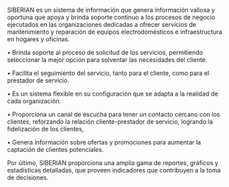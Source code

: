 SIBERIAN es un sistema de información que genera información valiosa y oportuna que apoya y brinda soporte continuo a los procesos de negocio ejecutados en las organizaciones dedicadas a ofrecer servicios de mantenimiento y reparación de equipos electrodomésticos e infraestructura en hogares y oficinas.

• Brinda soporte al proceso de solicitud de los servicios, permitiendo seleccionar la mejor opción para solventar las necesidades del cliente.

• Facilita el seguimiento del servicio, tanto para el cliente, como para el prestador de servicio.

• Es un sistema flexible en su configuración que se adapta a la realidad de cada organización.

• Proporciona un canal de escucha para tener un contacto cercano con los clientes, reforzando la relación cliente-prestador de servicio, logrando la fidelización de los clientes,

• Genera información sobre ofertas y promociones para aumentar la captación de clientes potenciales.

Por último, SIBERIAN proporciona una amplia gama de reportes, gráficos y estadísticas detalladas, que proveen indicadores que contribuyen a la toma de decisiones.
